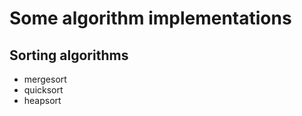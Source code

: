 Some algorithm implementations
==============================

Sorting algorithms
------------------

* mergesort
* quicksort
* heapsort
